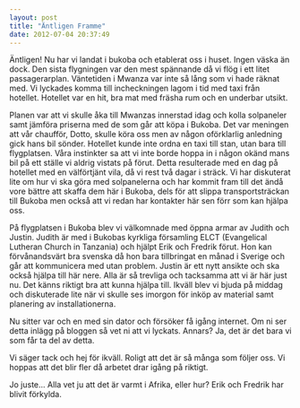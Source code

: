 ```yaml
---
layout: post
title: "Äntligen Framme"
date: 2012-07-04 20:37:49
---
```

Äntligen! Nu har vi landat i bukoba och etablerat oss i huset. Ingen väska än dock. Den sista flygningen var den mest spännande då vi flög i ett litet passagerarplan. Väntetiden i Mwanza var inte så lång som vi hade räknat med. Vi lyckades komma till incheckningen lagom i tid med taxi från hotellet. Hotellet var en hit, bra mat med fräsha rum och en underbar utsikt.

Planen var att vi skulle åka till Mwanzas innerstad idag och kolla solpaneler samt jämföra priserna med de som går att köpa i Bukoba. Det var meningen att vår chaufför, Dotto, skulle köra oss men av någon oförklarlig anledning gick hans bil sönder. Hotellet kunde inte ordna en taxi till stan, utan bara till flygplatsen. Våra instinkter sa att vi inte borde hoppa in i någon okänd mans bil på ett ställe vi aldrig vistats på förut. Detta resulterade med en dag på hotellet med en välförtjänt vila, då vi rest två dagar i sträck. Vi har diskuterat lite om hur vi ska göra med solpanelerna och har kommit fram till det ändå vore bättre att skaffa dem här i Bukoba, dels för att slippa transportsträckan till Bukoba men också att vi redan har kontakter här sen förr som kan hjälpa oss.

På flygplatsen i Bukoba blev vi välkomnade med öppna armar av Judith och Justin. Judith är med i Bukobas kyrkliga församling ELCT (Evangelical Lutheran Church in Tanzania) och hjälpt Erik och Fredrik förut. Hon kan förvånandsvärt bra svenska då hon bara tillbringat en månad i Sverige och går att kommunicera med utan problem. Justin är ett nytt ansikte och ska också hjälpa till här nere. Alla är så trevliga och tacksamma att vi är här just nu. Det känns riktigt bra att kunna hjälpa till.
Ikväll blev vi bjuda på middag och diskuterade lite när vi skulle ses imorgon för inköp av material samt planering av installationerna.

Nu sitter var och en med sin dator och försöker få igång internet. Om ni ser detta inlägg på bloggen så vet ni att vi lyckats. Annars? Ja, det är det bara vi som får ta del av detta.

Vi säger tack och hej för ikväll. Roligt att det är så många som följer oss. Vi hoppas att det blir fler då arbetet drar igång på riktigt.

Jo juste...
Alla vet ju att det är varmt i Afrika, eller hur? Erik och Fredrik har blivit förkylda.
